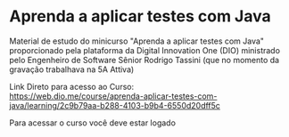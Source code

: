 # Aprenda a aplicar testes com Java

Material de estudo do minicurso "Aprenda a aplicar testes com Java" proporcionado pela plataforma da Digital Innovation One (DIO) ministrado pelo Engenheiro de Software Sênior Rodrigo Tassini (que no momento da gravação trabalhava na 5A Attiva)

Link Direto para acesso ao Curso: <br>
https://web.dio.me/course/aprenda-aplicar-testes-com-java/learning/2c9b79aa-b288-4103-b9b4-6550d20dff5c

Para acessar o curso você deve estar logado
